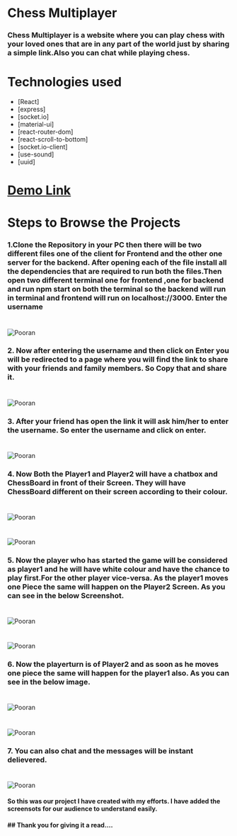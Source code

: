 # Chess Multiplayer

### Chess Multiplayer is a website where you can play chess with your loved ones that are in any part of the world just by sharing a simple link.Also you can chat while playing chess.

# Technologies used
* [React]
* [express]
* [socket.io]
* [material-ui]
* [react-router-dom]
* [react-scroll-to-bottom]
* [socket.io-client]
* [use-sound]
* [uuid]


# [Demo Link](https://chessmultiplayer.netlify.app/)

# Steps to Browse the Projects
### 1.Clone the Repository in your PC then there will be two different files one of the client for Frontend and the other one server for the backend. After opening each of the file install all the dependencies that are required to run both the files.Then open two different terminal one for frontend ,one for backend and run npm start on both the terminal so the backend will run in terminal and frontend will run on localhost://3000. Enter the username
#
![Pooran](./images/main1.png)

### 2. Now after entering the username and then click on Enter you will be redirected to a page where you will find the link to share with your friends and family members. So Copy that and share it.
#
![Pooran](./images/main2.png)

### 3. After your friend has open the link it will ask him/her to enter the username. So enter the username and click on enter.
#
![Pooran](./images/main3.png)

### 4. Now Both the Player1 and Player2 will have a chatbox and ChessBoard in front of their Screen. They will have ChessBoard different on their screen according to their colour.
#
![Pooran](./images/Step1.png)
#
![Pooran](./images/Step2.png)

### 5. Now the player who has started the game will be considered as player1 and he will have white colour and have the chance to play first.For the other player vice-versa. As the player1 moves one Piece the same will happen on the Player2 Screen. As you can see in the below Screenshot.
#
![Pooran](./images/Step3.png)
#
![Pooran](./images/Step4.png)

### 6. Now the playerturn is of Player2 and as soon as he moves one piece the same will happen for the player1 also. As you can see in the below image.
#
![Pooran](./images/Step5.png)
#
![Pooran](./images/Step6.png)

### 7. You can also chat and the messages will be instant delievered.
#
![Pooran](./images/Step7.png)

#### So this was our project I have created with my efforts. I have added the screensots for our audience to understand easily.

#### ## Thank you for giving it a read....

